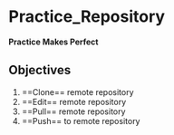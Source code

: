 # Practice_Repository

**Practice Makes Perfect**

## Objectives

1. ==Clone== remote repository
2. ==Edit== remote repository
3. ==Pull== remote repository
4. ==Push== to remote repository